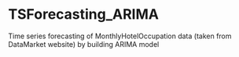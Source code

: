 # TSForecasting_ARIMA
Time series forecasting of MonthlyHotelOccupation data (taken from DataMarket website) by building ARIMA model
